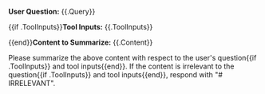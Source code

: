 **User Question:** {{.Query}}

{{if .ToolInputs}}**Tool Inputs:**
{{.ToolInputs}}

{{end}}**Content to Summarize:**
{{.Content}}

Please summarize the above content with respect to the user's question{{if .ToolInputs}} and tool inputs{{end}}. If the content is irrelevant to the question{{if .ToolInputs}} and tool inputs{{end}}, respond with "# IRRELEVANT".
